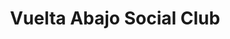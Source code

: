 ---
title: "Vuelta Abajo Social Club"
url: /ciudad-autonoma-de-buenos-aires/vuelta-abajo-social-club/
shop: regalo
---